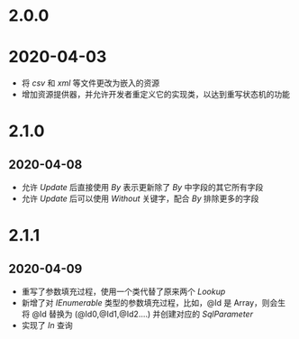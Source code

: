 # 2.0.0

# 2020-04-03

* 将 *csv* 和 *xml* 等文件更改为嵌入的资源
* 增加资源提供器，并允许开发者重定义它的实现类，以达到重写状态机的功能

# 2.1.0

## 2020-04-08

* 允许 *Update* 后直接使用 *By* 表示更新除了 *By* 中字段的其它所有字段
* 允许 *Update* 后可以使用 *Without* 关键字，配合 *By* 排除更多的字段

# 2.1.1

## 2020-04-09

* 重写了参数填充过程，使用一个类代替了原来两个 *Lookup*
* 新增了对 *IEnumerable* 类型的参数填充过程，比如，@Id 是 Array，则会生将 @Id 替换为 (@Id0,@Id1,@Id2....) 并创建对应的 *SqlParameter*
* 实现了 *In* 查询